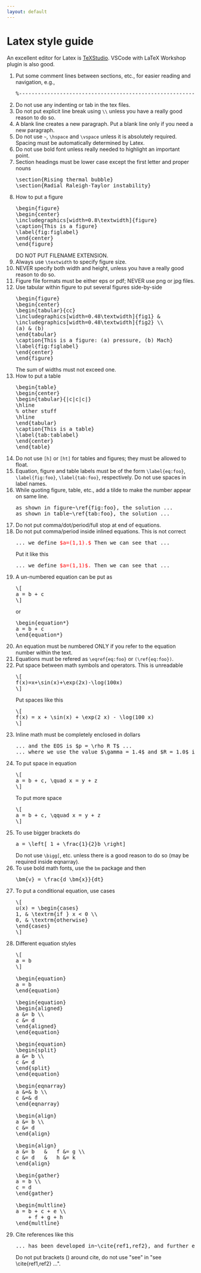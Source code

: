 ```yaml
---
layout: default
---
```


# Latex style guide

An excellent editor for Latex is [TeXStudio](https://texstudio.org). VSCode with LaTeX Workshop plugin is also good.

<ol>

<li>
Put some comment lines between sections, etc., for easier reading and navigation, e.g.,
<pre>
%------------------------------------------------------------------------------
</pre>
</li>

<li>
Do not use any indenting or tab in the tex files.
</li>

<li>
Do not put explicit line break using <code>\\</code>  unless you have a really good reason to do so.
</li>

<li>
A blank line creates a new paragraph. Put a blank line only if you need a new paragraph.
</li>

<li>
Do not use <code>~</code>, <code>\hspace</code> and <code>\vspace</code> unless it is absolutely required. Spacing must be automatically determined by Latex.
</li>

<li>
Do not use bold font unless really needed to highlight an important point.
</li>

<li>
Section headings must be lower case except the first letter and proper nouns
<pre>
\section{Rising thermal bubble}
\section{Radial Raleigh-Taylor instability}
</pre>
</li>

<li>
How to put a figure
<pre>
\begin{figure}
\begin{center}
\includegraphics[width=0.8\textwidth]{figure}
\caption{This is a figure}
\label{fig:figlabel}
\end{center}
\end{figure}
</pre>
DO NOT PUT FILENAME EXTENSION.
</li>

<li>
Always use <code>\textwidth</code> to specify figure size.
</li>

<li>
NEVER specify both width and height, unless you have a really good reason to do so.
</li>

<li>
Figure file formats must be either eps or pdf; NEVER use png or jpg files.
</li>

<li>
Use tabular within figure to put several figures side-by-side
<pre>
\begin{figure}
\begin{center}
\begin{tabular}{cc}
\includegraphics[width=0.48\textwidth]{fig1} &
\includegraphics[width=0.48\textwidth]{fig2} \\
(a) & (b)
\end{tabular}
\caption{This is a figure: (a) pressure, (b) Mach}
\label{fig:figlabel}
\end{center}
\end{figure}
</pre>
The sum of widths must not exceed one.
</li>

<li>
How to put a table
<pre>
\begin{table}
\begin{center}
\begin{tabular}{|c|c|c|}
\hline
% other stuff
\hline
\end{tabular}
\caption{This is a table}
\label{tab:tablabel}
\end{center}
\end{table}
</pre>
</li>

<li>
Do not use <code>[h]</code> or <code>[ht]</code> for tables and figures; they must be allowed to float.
</li>

<li>
Equation, figure and table labels must be of the form <code>\label{eq:foo}</code>, <code>\label{fig:foo}</code>, <code>\label{tab:foo}</code>, respectively. Do not use spaces in label names.
</li>

<li>
While quoting figure, table, etc., add a tilde to make the number appear on same line.
<pre>
as shown in figure~\ref{fig:foo}, the solution ...
as shown in table~\ref{tab:foo}, the solution ...
</pre>
</li>

<li>
Do not put comma/dot/period/full stop at end of equations.
</li>

<li>
Do not put comma/period inside inlined equations. This is not correct
<pre>
... we define <span style="color:red;">$a=(1,1).$</span> Then we can see that ...
</pre>
Put it like this
<pre>
... we define <span style="color:red;">$a=(1,1)$.</span> Then we can see that ...
</pre>
</li>

<li>
A un-numbered equation can be put as
<pre>
\[
a = b + c
\]
</pre>
or
<pre>
\begin{equation*}
a = b + c
\end{equation*}
</pre>
</li>

<li>
An equation must be numbered ONLY if you refer to the equation number within the text.
</li>

<li>
Equations must be refered as <code>\eqref{eq:foo}</code> or <code>(\ref{eq:foo})</code>. 
</li>

<li>
Put space between math symbols and operators. This is unreadable
<pre>
\[
f(x)=x+\sin(x)+\exp(2x)-\log(100x)
\]
</pre>
Put spaces like this
<pre>
\[
f(x) = x + \sin(x) + \exp(2 x) - \log(100 x)
\]
</pre>
</li>

<li>Inline math must be completely enclosed in dollars
<pre>
... and the EOS is $p = \rho R T$ ...
... where we use the value $\gamma = 1.4$ and $R = 1.0$ in the computations ...
</pre>
</li>

<li>
To put space in equation

<pre>
\[
a = b + c, \quad x = y + z
\]
</pre>

To put more space

<pre>
\[
a = b + c, \qquad x = y + z
\]
</pre>
</li>

<li>
To use bigger brackets do
<pre>
a = \left[ 1 + \frac{1}{2}b \right]
</pre>
Do not use <code>\bigg[</code>, etc. unless there is a good reason to do so (may be required inside eqnarray).
</li>

<li>
To use bold math fonts, use the <code>bm</code> package and then
<pre>
\bm{v} = \frac{d \bm{x}}{dt}
</pre>
</li>

<li>
To put a conditional equation, use cases
<pre>
\[
u(x) = \begin{cases}
1, & \textrm{if } x < 0 \\
0, & \textrm{otherwise}
\end{cases}
\]
</pre>
</li>

<li>
Different equation styles

<pre>
\[
a = b
\]

\begin{equation}
a = b
\end{equation}

\begin{equation}
\begin{aligned}
a &= b \\
c &= d
\end{aligned}
\end{equation}

\begin{equation}
\begin{split}
a &= b \\
c &= d
\end{split}
\end{equation}

\begin{eqnarray}
a &=& b \\
c &=& d
\end{eqnarray}

\begin{align}
a &= b \\
c &= d
\end{align}

\begin{align}
a &= b   &   f &= g \\
c &= d   &   h &= k
\end{align}

\begin{gather}
a = b \\
c = d
\end{gather}

\begin{multline}
a = b + c + e \\
    + f + g + h
\end{multline}
</pre>
</li>

<li>
Cite references like this
<pre>
... has been developed in~\cite{ref1,ref2}, and further extended to ...
</pre>
Do not put brackets () around cite, do not use "see" in "see \cite{ref1,ref2} ...".
</li>

</ol>
